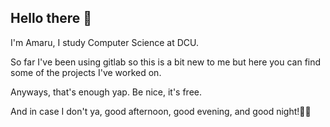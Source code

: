 ## Hello there 👋

I'm Amaru, I study Computer Science at DCU.

So far I've been using gitlab so this is a bit new to me but here you can find some of the projects I've worked on.

Anyways, that's enough yap. 
Be nice, it's free.

And in case I don't ya, good afternoon, good evening, and good night!😵‍💫
